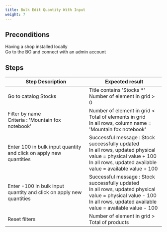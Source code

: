```yaml
---
title: Bulk Edit Quantity With Input
weight: 7
---
```


## Preconditions

Having a shop installed locally\
Go to the BO and connect with an admin account
## Steps
| Step Description | Expected result |
| ----- | ----- |
| Go to catalog Stocks | Title contains 'Stocks *'<br>Number of element in grid > 0 |
| Filter by name<br>Criteria : 'Mountain fox notebook' | Number of element in grid < Total of elements in grid<br>In all rows, column name = 'Mountain fox notebook' |
| Enter 100 in bulk input quantity and click on apply new quantities | Successful message : Stock successfully updated<br>In all rows, updated physical value = physical value + 100<br>In all rows, updated available value = available value + 100 |
| Enter -100 in bulk input quantity and click on apply new quantities | Successful message : Stock successfully updated<br>In all rows, updated physical value = physical value - 100<br>In all rows, updated available value = available value - 100 |
| Reset filters | Number of element in grid > Total of products |

